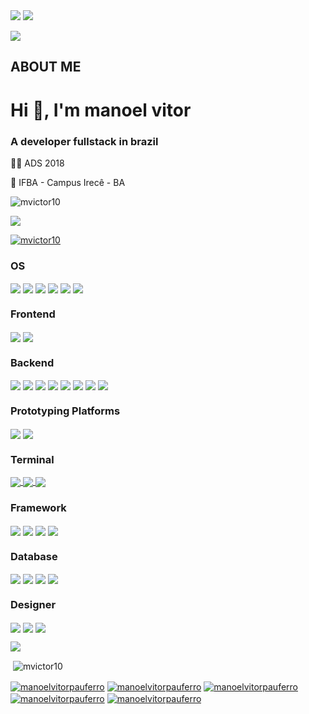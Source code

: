 <img src="https://github.com/mvictor10/fotos-casa/blob/main/banners/banner1_github.gif?raw=true">

<img src="https://github.com/mvictor10/mvictor10.github.io/blob/main/img/foto.jpg">
<p align="left">
   <a href="https://mvictor10.github.io" target="_blank">
      <img src="https://img.shields.io/website-up-down-green-red/http/monip.org.svg">
   </a>
</p>

## ABOUT ME

<h1 align="left">Hi 👋, I'm manoel vitor</h1>
<h3 align="left">A developer fullstack in brazil</h3>

<p align="left">
   👨‍💻 ADS 2018
</p>
<p align="left">
   🏫 IFBA - Campus Irecê - BA
</p>


<p align="left"> <img src="https://komarev.com/ghpvc/?username=mvictor10&label=Profile%20views&color=0e75b6&style=flat" alt="mvictor10" /> </p>

<p align="left">
   <img src="https://img.shields.io/github/followers/{mvictor10}.svg?style=social&label=Follow&maxAge=2592000"/>
</p>

<p align="left"> <a href="https://github.com/ryo-ma/github-profile-trophy"><img src="https://github-profile-trophy.vercel.app/?username=mvictor10" alt="mvictor10" /></a> </p>


<h3 align="left">OS</h3>
<p align="left"> 
   <a href="#" target="blank"><img align="center" src="https://img.shields.io/badge/Android-3DDC84?style=for-the-badge&logo=android&logoColor=white"  /></a>
   <a href="#" target="blank"><img align="center" src="https://img.shields.io/badge/Debian-A81D33?style=for-the-badge&logo=debian&logoColor=black"  /></a>
   <a href="#" target="blank"><img align="center" src="https://img.shields.io/badge/Kali_Linux-557C94?style=for-the-badge&logo=kali-linux&logoColor=white"  /></a>
   <a href="#" target="blank"><img align="center" src="https://img.shields.io/badge/Linux-FCC624?style=for-the-badge&logo=linux&logoColor=black"  /></a>
   <a href="#" target="blank"><img align="center" src="https://img.shields.io/badge/Linux_Mint-87CF3E?style=for-the-badge&logo=linux-mint&logoColor=white"  /></a>
   <a href="#" target="blank"><img align="center" src="https://img.shields.io/badge/Windows-0078D6?style=for-the-badge&logo=windows&logoColor=white"  /></a>
</p>   
   
<h3 align="left">Frontend</h3>
<p align="left"> 
   <a href="#" target="blank"><img align="center" src="https://img.shields.io/badge/HTML5-E34F26?style=for-the-badge&logo=html5&logoColor=white"  /></a>
  <a href="#" target="blank"><img align="center" src="https://img.shields.io/badge/CSS3-1572B6?style=for-the-badge&logo=css3&logoColor=white"  /></a>
</p>


<h3 align="left">Backend</h3>
<p align="left"> 
   <a href="#" target="blank"><img align="center" src="https://img.shields.io/badge/Android-3DDC84?style=for-the-badge&logo=android&logoColor=white"  /></a>
    <a href="#" target="blank"><img align="ce
  <a href="#" target="blank"><img align="center" src="https://img.shields.io/badge/JavaScript-F7DF1E?style=for-the-badge&logo=javascript&logoColor=black"  /></a>
  <a href="#" target="blank"><img align="center" src="https://img.shields.io/badge/Python-14354C?style=for-the-badge&logo=python&logoColor=white"  /></a>
  <a href="#" target="blank"><img align="center" src="https://img.shields.io/badge/Java-ED8B00?style=for-the-badge&logo=openjdk&logoColor=white"  /></a>
  <a href="#" target="blank"><img align="center" src="https://img.shields.io/badge/PHP-777BB4?style=for-the-badge&logo=php&logoColor=white"  /></a>
  <a href="#" target="blank"><img align="center" src="https://img.shields.io/badge/C-00599C?style=for-the-badge&logo=c&logoColor=white"  /></a>
  <a href="#" target="blank"><img align="center" src="https://img.shields.io/badge/C%23-239120?style=for-the-badge&logo=c-sharp&logoColor=white"  /></a>
  <a href="#" target="blank"><img align="center" src="https://img.shields.io/badge/Shell_Script-121011?style=for-the-badge&logo=gnu-bash&logoColor=white"  /></a>
</p>

<h3 align="left">Prototyping Platforms</h3>
<p align="left">
   <a href="#" target="blank"><img align="center" src="https://img.shields.io/badge/Arduino-00979D?style=for-the-badge&logo=Arduino&logoColor=white"  /></a>
   <a href="#" target="blank">
       <img align="center" src="https://img.shields.io/badge/espressif-E7352C?style=for-the-badge&logo=espressif&logoColor=white"/>
   </a>
</p>

<h3 align="left">Terminal</h3>
<p align="left">
   <a href="#" target="blank">
      <img align="center" src="https://img.shields.io/badge/GIT-E44C30?style=for-the-badge&logo=git&logoColor=white"/>
   </a>
   <a href="#" target="blank">
      <img align="center" src="https://img.shields.io/badge/windows%20terminal-4D4D4D?style=for-the-badge&logo=windows%20terminal&logoColor=white"/>
   </a>
   <a href="#" target="blank">
      <img align="center" src="https://img.shields.io/badge/GNU%20Bash-4EAA25?style=for-the-badge&logo=GNU%20Bash&logoColor=white"/>
   </a>
</p>

<h3 align="left">Framework</h3>
<p align="left"> 
   <a href="#" target="blank"><img align="center" src="https://img.shields.io/badge/Flask-000000?style=for-the-badge&logo=flask&logoColor=white"  /></a>
  <a href="#" target="blank"><img align="center" src="https://img.shields.io/badge/jQuery-0769AD?style=for-the-badge&logo=jquery&logoColor=white"  /></a>
  <a href="#" target="blank"><img align="center" src="https://img.shields.io/badge/React-20232A?style=for-the-badge&logo=react&logoColor=61DAFB"  /></a>
  <a href="#" target="blank"><img align="center" src="https://img.shields.io/badge/TensorFlow-FF6F00?style=for-the-badge&logo=tensorflow&logoColor=white"  /></a>
</p>

<h3 align="left">Database</h3>
<p align="left"> 
   <a href="#" target="blank"><img align="center" src="https://img.shields.io/badge/SQLite-07405E?style=for-the-badge&logo=sqlite&logoColor=white"  /></a>
  <a href="#" target="blank"><img align="center" src="https://img.shields.io/badge/MySQL-00000F?style=for-the-badge&logo=mysql&logoColor=white"  /></a>
  <a href="#" target="blank"><img align="center" src="https://img.shields.io/badge/PostgreSQL-316192?style=for-the-badge&logo=postgresql&logoColor=white"  /></a>
  <a href="#" target="blank"><img align="center" src="https://img.shields.io/badge/MariaDB-003545?style=for-the-badge&logo=mariadb&logoColor=white"  /></a>

</p>
       
<h3 align="left">Designer</h3>
<p align="left"> 
   <a href="#" target="blank"><img align="center" src="https://img.shields.io/badge/Figma-F24E1E?style=for-the-badge&logo=figma&logoColor=white"  /></a>
  <a href="#" target="blank"><img align="center" src="https://img.shields.io/badge/gimp-5C5543?style=for-the-badge&logo=gimp&logoColor=white"  /></a>
  <a href="#" target="blank"><img align="center" src="https://img.shields.io/badge/Inkscape-000000?style=for-the-badge&logo=Inkscape&logoColor=white"  /></a>
</p>
<!--
<p><img align="left" src="https://github-readme-stats.vercel.app/api/top-langs?username=mvictor10&show_icons=true&locale=en&layout=compact" alt="mvictor10" /></p>
-->
<p align="left">
   <a href="#" target="_blank">
      <img src="https://github-readme-stats.vercel.app/api/top-langs/?username=mvictor10&theme=blue-gree"/>
   </a>
</p>
     
<p>&nbsp;<img align="center" src="https://github-readme-stats.vercel.app/api?username=mvictor10&show_icons=true&locale=en" alt="mvictor10" /></p>

<p align="left">
  <a href="https://instagram.com/manoelvitorpauferro" target="blank"><img align="center" src="https://img.shields.io/badge/Instagram-E4405F?style=for-the-badge&logo=instagram&logoColor=white" alt="manoelvitorpauferro"  /></a>
   <a href="https://linkedin.com/in/manoelvitorpauferro" target="blank"><img align="center" src="https://img.shields.io/badge/LinkedIn-0077B5?style=for-the-badge&logo=linkedin&logoColor=white" alt="manoelvitorpauferro"  /></a>
  <a href="https://discord.com/mvictor10#1346" target="blank"><img align="center" src="https://img.shields.io/badge/Discord-7289DA?style=for-the-badge&logo=discord&logoColor=white" alt="manoelvitorpauferro"  /></a>
   <a href="https://wa.me/557499972981" target="blank"><img align="center" src="https://img.shields.io/badge/WhatsApp-25D366?style=for-the-badge&logo=whatsapp&logoColor=white" alt="manoelvitorpauferro"  /></a>
   <a href="web.telegram.com/mvictor10" target="blank"><img align="center" src="https://img.shields.io/badge/Telegram-2CA5E0?style=for-the-badge&logo=telegram&logoColor=white" alt="manoelvitorpauferro"  /></a>
  
  </p>

